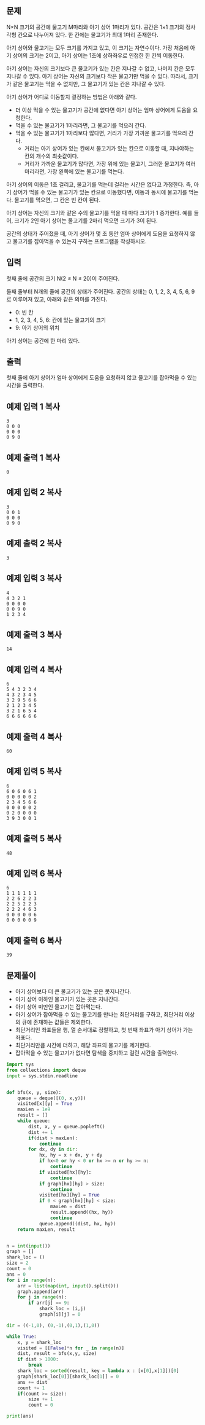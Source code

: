 
## 문제

N×N 크기의 공간에 물고기 M마리와 아기 상어 1마리가 있다. 공간은 1×1 크기의 정사각형 칸으로 나누어져 있다. 한 칸에는 물고기가 최대 1마리 존재한다.

아기 상어와 물고기는 모두 크기를 가지고 있고, 이 크기는 자연수이다. 가장 처음에 아기 상어의 크기는 2이고, 아기 상어는 1초에 상하좌우로 인접한 한 칸씩 이동한다.

아기 상어는 자신의 크기보다 큰 물고기가 있는 칸은 지나갈 수 없고, 나머지 칸은 모두 지나갈 수 있다. 아기 상어는 자신의 크기보다 작은 물고기만 먹을 수 있다. 따라서, 크기가 같은 물고기는 먹을 수 없지만, 그 물고기가 있는 칸은 지나갈 수 있다.

아기 상어가 어디로 이동할지 결정하는 방법은 아래와 같다.

- 더 이상 먹을 수 있는 물고기가 공간에 없다면 아기 상어는 엄마 상어에게 도움을 요청한다.
- 먹을 수 있는 물고기가 1마리라면, 그 물고기를 먹으러 간다.
- 먹을 수 있는 물고기가 1마리보다 많다면, 거리가 가장 가까운 물고기를 먹으러 간다.
  - 거리는 아기 상어가 있는 칸에서 물고기가 있는 칸으로 이동할 때, 지나야하는 칸의 개수의 최솟값이다.
  - 거리가 가까운 물고기가 많다면, 가장 위에 있는 물고기, 그러한 물고기가 여러마리라면, 가장 왼쪽에 있는 물고기를 먹는다.

아기 상어의 이동은 1초 걸리고, 물고기를 먹는데 걸리는 시간은 없다고 가정한다. 즉, 아기 상어가 먹을 수 있는 물고기가 있는 칸으로 이동했다면, 이동과 동시에 물고기를 먹는다. 물고기를 먹으면, 그 칸은 빈 칸이 된다.

아기 상어는 자신의 크기와 같은 수의 물고기를 먹을 때 마다 크기가 1 증가한다. 예를 들어, 크기가 2인 아기 상어는 물고기를 2마리 먹으면 크기가 3이 된다.

공간의 상태가 주어졌을 때, 아기 상어가 몇 초 동안 엄마 상어에게 도움을 요청하지 않고 물고기를 잡아먹을 수 있는지 구하는 프로그램을 작성하시오.

## 입력

첫째 줄에 공간의 크기 N(2 ≤ N ≤ 20)이 주어진다.

둘째 줄부터 N개의 줄에 공간의 상태가 주어진다. 공간의 상태는 0, 1, 2, 3, 4, 5, 6, 9로 이루어져 있고, 아래와 같은 의미를 가진다.

- 0: 빈 칸
- 1, 2, 3, 4, 5, 6: 칸에 있는 물고기의 크기
- 9: 아기 상어의 위치

아기 상어는 공간에 한 마리 있다.

## 출력

첫째 줄에 아기 상어가 엄마 상어에게 도움을 요청하지 않고 물고기를 잡아먹을 수 있는 시간을 출력한다.

## 예제 입력 1 복사

```
3
0 0 0
0 0 0
0 9 0
```

## 예제 출력 1 복사

```
0
```

## 예제 입력 2 복사

```
3
0 0 1
0 0 0
0 9 0
```

## 예제 출력 2 복사

```
3
```

## 예제 입력 3 복사

```
4
4 3 2 1
0 0 0 0
0 0 9 0
1 2 3 4
```

## 예제 출력 3 복사

```
14
```

## 예제 입력 4 복사

```
6
5 4 3 2 3 4
4 3 2 3 4 5
3 2 9 5 6 6
2 1 2 3 4 5
3 2 1 6 5 4
6 6 6 6 6 6
```

## 예제 출력 4 복사

```
60
```

## 예제 입력 5 복사

```
6
6 0 6 0 6 1
0 0 0 0 0 2
2 3 4 5 6 6
0 0 0 0 0 2
0 2 0 0 0 0
3 9 3 0 0 1
```

## 예제 출력 5 복사

```
48
```

## 예제 입력 6 복사

```
6
1 1 1 1 1 1
2 2 6 2 2 3
2 2 5 2 2 3
2 2 2 4 6 3
0 0 0 0 0 6
0 0 0 0 0 9
```

## 예제 출력 6 복사

```
39
```

## 문제풀이

- 아기 상어보다 더 큰 물고기가 있는 곳은 못지나간다.
- 아기 상어 이하인 물고기가 있는 곳은 지나간다.
- 아기 상어 미만인 물고기는 잡아먹는다.
- 아기 상어가 잡아먹을 수 있는 물고기를 만나는 최단거리를 구하고, 최단거리 이상의 큐에 존재하는 값들은 제외한다.
- 최단거리인 좌표들을 행, 열 순서대로 정렬하고, 첫 번째 좌표가 아기 상어가 가는 좌표다.
- 최단거리만큼 시간에 더하고, 해당 좌표의 물고기를 제거한다.
- 잡아먹을 수 있는 물고기가 없다면 탐색을 중지하고 걸린 시간을 출력한다.

```python
import sys
from collections import deque
input = sys.stdin.readline


def bfs(x, y, size):
    queue = deque([(0, x,y)])
    visited[x][y] = True
    maxLen = 1e9
    result = []
    while queue:
        dist, x, y = queue.popleft()
        dist += 1
        if(dist > maxLen):
            continue
        for dx, dy in dir:
            hx, hy = x + dx, y + dy
            if hx<0 or hy < 0 or hx >= n or hy >= n:
                continue
            if visited[hx][hy]:
                continue
            if graph[hx][hy] > size:
                continue
            visited[hx][hy] = True
            if 0 < graph[hx][hy] < size:
                maxLen = dist
                result.append((hx, hy))
                continue
            queue.append((dist, hx, hy))
    return maxLen, result


n = int(input())
graph = []
shark_loc = ()
size = 2
count = 0
ans = 0
for i in range(n):
    arr = list(map(int, input().split()))
    graph.append(arr)
    for j in range(n):
        if arr[j] == 9:
            shark_loc = (i,j)
            graph[i][j] = 0

dir = ((-1,0), (0,-1),(0,1),(1,0))

while True:
    x, y = shark_loc
    visited = [[False]*n for _ in range(n)]
    dist, result = bfs(x,y, size)
    if dist > 1000:
        break
    shark_loc = sorted(result, key = lambda x : [x[0],x[1]])[0]
    graph[shark_loc[0]][shark_loc[1]] = 0
    ans += dist
    count += 1
    if(count >= size):
        size += 1
        count = 0

print(ans)

```
